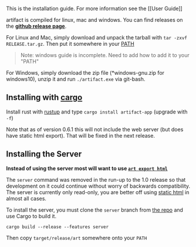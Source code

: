 This is the installation guide. For more information see the [[User Guide]]

artifact is compiled for linux, mac and windows. You can find releases on the
**[github release page](https://github.com/vitiral/artifact/releases)**.

For Linux and Mac, simply download and unpack the tarball with
`tar -zxvf RELEASE.tar.gz`. Then put it somewhere in your
[PATH](http://unix.stackexchange.com/questions/26047/how-to-correctly-add-a-path-to-path)

> Note: windows guide is incomplete. Need to add how to add it to your "PATH"

For Windows, simply download the zip file (\*windows-gnu.zip for windows10),
unzip it and run `./artifact.exe` via git-bash.

## Installing with [cargo](https://github.com/rust-lang/cargo)

Install rust with [rustup](https://github.com/rust-lang-nursery/rustup.rs) and
type `cargo install artifact-app` (upgrade with `-f`)

Note that as of version 0.6.1 this will not include the web server (but does have static
html export). That will be fixed in the next release.

## Installing the Server

**Instead of using the server most will want to use [`art export html`][2]**

The `server` command was removed in the run-up to the 1.0 release so that
development on it could continue without worry of backwards compatibility.
The server is currently only read-only, you are better off using
[static html][2] in almost all cases.

To install the server, you must clone the `server` branch from [the repo][1]
and use Cargo to build it.

```
cargo build --release --features server
```

Then copy `target/release/art` somewhere onto your `PATH`

[1]: https://github.com/vitiral/artifact
[2]: https://github.com/vitiral/artifact/blob/master/docs/ExportingHtml.md
